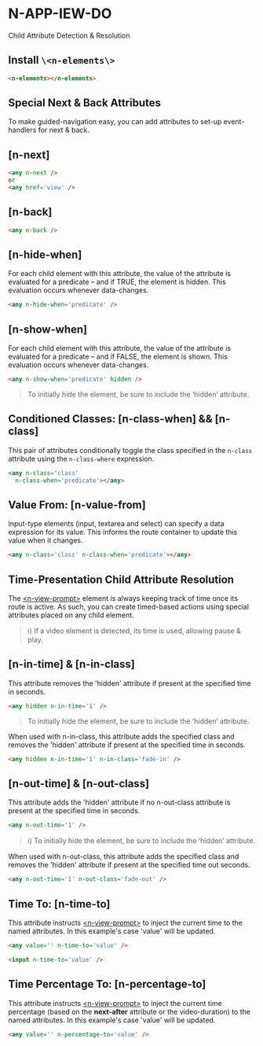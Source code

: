 # N-APP-IEW-DO 

Child Attribute Detection & Resolution

## Install `\<n-elements\>`

```html
<n-elements></n-elements>
```

## Special Next & Back Attributes

To make guided-navigation easy, you can add attributes to set-up event-handlers for next & back.

## [n-next]

```html
<any n-next />
or
<any href='view' />
```

## [n-back]

```html
<any n-back />
```

## [n-hide-when]

For each child element with this attribute, the value of the attribute is evaluated for a predicate – and if TRUE, the element is hidden. This evaluation occurs whenever data-changes.

```html
<any n-hide-when='predicate' />
```

## [n-show-when]

For each child element with this attribute, the value of the attribute is evaluated for a predicate – and if FALSE, the element is shown. This evaluation occurs whenever data-changes.

```html
<any n-show-when='predicate' hidden />
```

> To initially hide the element, be sure to include the ‘hidden’ attribute.

## Conditioned Classes: [n-class-when] && [n-class]

This pair of attributes conditionally toggle the class specified in the `n-class` attribute using the `n-class-where` expression.

```html
<any n-class='class' 
  n-class-when='predicate'></any>
```

## Value From: [n-value-from]

Input-type elements (input, textarea and select) can specify a data expression for its value. This informs the route container to update this value when it changes.

```html
<any n-class='class' n-class-when='predicate'></any>
```

## Time-Presentation Child Attribute Resolution

The [\<n-view-prompt\>](/components/n-view-prompt) element is always keeping track of time once its route is active. As such, you can create timed-based actions using special attributes placed on any child element.

> ℹ️) If a video element is detected, its time is used, allowing pause & play.

## [n-in-time] & [n-in-class]

This attribute removes the 'hidden' attribute if present at the specified time in seconds.

```html
<any hidden n-in-time='1' />
```

> To initially hide the element, be sure to include the ‘hidden’ attribute.

When used with n-in-class, this attribute adds the specified class and removes the 'hidden' attribute if present at the specified time in seconds.

```html
<any hidden n-in-time='1' n-in-class='fade-in' />
```

## [n-out-time] & [n-out-class]

This attribute adds the 'hidden' attribute if no n-out-class attribute is present at the specified time in seconds.

```html
<any n-out-time='1' />
```

> ℹ️) To initially hide the element, be sure to include the ‘hidden’ attribute.

When used with n-out-class, this attribute adds the specified class and removes the 'hidden' attribute if present at the specified time out seconds.

```html
<any n-out-time='1' n-out-class='fade-out' />
```

## Time To: [n-time-to]

This attribute instructs [\<n-view-prompt\>](/components/n-view-prompt) to inject the current time to the named attributes. In this example's case 'value' will be updated.

```html
<any value='' n-time-to='value' />

<input n-time-to='value' />
```

## Time Percentage To: [n-percentage-to]

This attribute instructs [\<n-view-prompt\>](/components/n-view-prompt) to inject the current time percentage (based on the **next-after** attribute or the video-duration) to the named attributes. In this example's case 'value' will be updated.

```html
<any value='' n-percentage-to='value' />
```